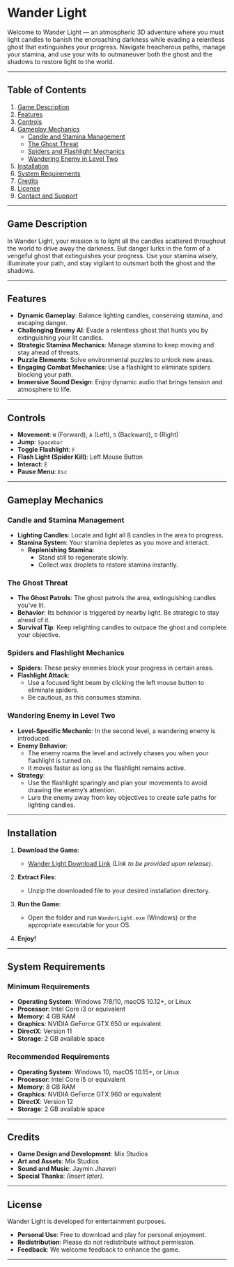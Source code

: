 # Wander Light

Welcome to Wander Light — an atmospheric 3D adventure where you must light candles to banish the encroaching darkness while evading a relentless ghost that extinguishes your progress. Navigate treacherous paths, manage your stamina, and use your wits to outmaneuver both the ghost and the shadows to restore light to the world.

---

## Table of Contents

1. [Game Description](#game-description)  
2. [Features](#features)  
3. [Controls](#controls)  
4. [Gameplay Mechanics](#gameplay-mechanics)  
   - [Candle and Stamina Management](#candle-and-stamina-management)  
   - [The Ghost Threat](#the-ghost-threat)  
   - [Spiders and Flashlight Mechanics](#spiders-and-flashlight-mechanics)  
   - [Wandering Enemy in Level Two](#wandering-enemy-in-level-two)  
5. [Installation](#installation)  
6. [System Requirements](#system-requirements)  
7. [Credits](#credits)  
8. [License](#license)  
9. [Contact and Support](#contact-and-support)  

---

## Game Description

In Wander Light, your mission is to light all the candles scattered throughout the world to drive away the darkness. But danger lurks in the form of a vengeful ghost that extinguishes your progress. Use your stamina wisely, illuminate your path, and stay vigilant to outsmart both the ghost and the shadows.

---

## Features

- **Dynamic Gameplay**: Balance lighting candles, conserving stamina, and escaping danger.  
- **Challenging Enemy AI**: Evade a relentless ghost that hunts you by extinguishing your lit candles.  
- **Strategic Stamina Mechanics**: Manage stamina to keep moving and stay ahead of threats.  
- **Puzzle Elements**: Solve environmental puzzles to unlock new areas.  
- **Engaging Combat Mechanics**: Use a flashlight to eliminate spiders blocking your path.  
- **Immersive Sound Design**: Enjoy dynamic audio that brings tension and atmosphere to life.  

---

## Controls

- **Movement**: `W` (Forward), `A` (Left), `S` (Backward), `D` (Right)  
- **Jump**: `Spacebar`  
- **Toggle Flashlight**: `F`  
- **Flash Light (Spider Kill)**: Left Mouse Button  
- **Interact**: `E`  
- **Pause Menu**: `Esc`  

---

## Gameplay Mechanics

### Candle and Stamina Management

- **Lighting Candles**: Locate and light all 8 candles in the area to progress.  
- **Stamina System**: Your stamina depletes as you move and interact.  
  - **Replenishing Stamina**:  
    - Stand still to regenerate slowly.  
    - Collect wax droplets to restore stamina instantly.  

### The Ghost Threat

- **The Ghost Patrols**: The ghost patrols the area, extinguishing candles you’ve lit.  
- **Behavior**: Its behavior is triggered by nearby light. Be strategic to stay ahead of it.  
- **Survival Tip**: Keep relighting candles to outpace the ghost and complete your objective.  

### Spiders and Flashlight Mechanics

- **Spiders**: These pesky enemies block your progress in certain areas.  
- **Flashlight Attack**:  
  - Use a focused light beam by clicking the left mouse button to eliminate spiders.  
  - Be cautious, as this consumes stamina.  

### Wandering Enemy in Level Two

- **Level-Specific Mechanic**: In the second level, a wandering enemy is introduced.  
- **Enemy Behavior**:  
  - The enemy roams the level and actively chases you when your flashlight is turned on.  
  - It moves faster as long as the flashlight remains active.  
- **Strategy**:  
  - Use the flashlight sparingly and plan your movements to avoid drawing the enemy’s attention.  
  - Lure the enemy away from key objectives to create safe paths for lighting candles.  

---

## Installation

1. **Download the Game**:  
   - [Wander Light Download Link](#) *(Link to be provided upon release)*.  

2. **Extract Files**:  
   - Unzip the downloaded file to your desired installation directory.  

3. **Run the Game**:  
   - Open the folder and run `WanderLight.exe` (Windows) or the appropriate executable for your OS.  

4. **Enjoy!**  

---

## System Requirements

### Minimum Requirements

- **Operating System**: Windows 7/8/10, macOS 10.12+, or Linux  
- **Processor**: Intel Core i3 or equivalent  
- **Memory**: 4 GB RAM  
- **Graphics**: NVIDIA GeForce GTX 650 or equivalent  
- **DirectX**: Version 11  
- **Storage**: 2 GB available space  

### Recommended Requirements

- **Operating System**: Windows 10, macOS 10.15+, or Linux  
- **Processor**: Intel Core i5 or equivalent  
- **Memory**: 8 GB RAM  
- **Graphics**: NVIDIA GeForce GTX 960 or equivalent  
- **DirectX**: Version 12  
- **Storage**: 2 GB available space  

---

## Credits

- **Game Design and Development**: Mix Studios  
- **Art and Assets**: Mix Studios  
- **Sound and Music**: Jaymin Jhaveri  
- **Special Thanks**: *(Insert later)*.  

---

## License

Wander Light is developed for entertainment purposes.  

- **Personal Use**: Free to download and play for personal enjoyment.  
- **Redistribution**: Please do not redistribute without permission.  
- **Feedback**: We welcome feedback to enhance the game.  


---
